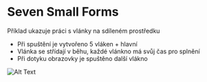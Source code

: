 # Seven Small Forms

Příklad ukazuje práci s vlánky na sdíleném prostředku

 - Při spuštění je vytvořeno 5 vláken + hlavní
 - Vlánka se střídají v běhu, každé vlánkno má svůj čas pro splnění
 - Při dotyku obrazovky je spuštěno další vlákno 

![Alt Text](https://github.com/LukasMazl/MIP-2021/blob/master/img/video-1619599984.gif)
